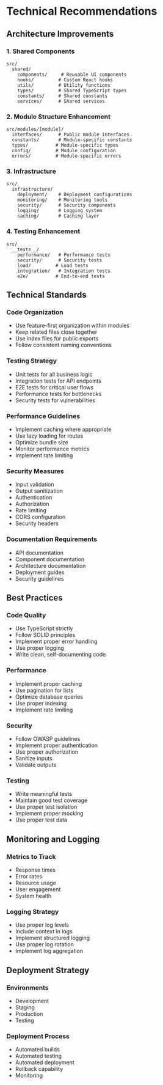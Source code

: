 # Technical Recommendations

## Architecture Improvements

### 1. Shared Components
```
src/
  shared/
    components/     # Reusable UI components
    hooks/         # Custom React hooks
    utils/         # Utility functions
    types/         # Shared TypeScript types
    constants/     # Shared constants
    services/      # Shared services
```

### 2. Module Structure Enhancement
```
src/modules/[module]/
  interfaces/      # Public module interfaces
  constants/       # Module-specific constants
  types/          # Module-specific types
  config/         # Module configuration
  errors/         # Module-specific errors
```

### 3. Infrastructure
```
src/
  infrastructure/
    deployment/    # Deployment configurations
    monitoring/    # Monitoring tools
    security/      # Security components
    logging/       # Logging system
    caching/       # Caching layer
```

### 4. Testing Enhancement
```
src/
  __tests__/
    performance/   # Performance tests
    security/      # Security tests
    load/         # Load tests
    integration/   # Integration tests
    e2e/          # End-to-end tests
```

## Technical Standards

### Code Organization
- Use feature-first organization within modules
- Keep related files close together
- Use index files for public exports
- Follow consistent naming conventions

### Testing Strategy
- Unit tests for all business logic
- Integration tests for API endpoints
- E2E tests for critical user flows
- Performance tests for bottlenecks
- Security tests for vulnerabilities

### Performance Guidelines
- Implement caching where appropriate
- Use lazy loading for routes
- Optimize bundle size
- Monitor performance metrics
- Implement rate limiting

### Security Measures
- Input validation
- Output sanitization
- Authentication
- Authorization
- Rate limiting
- CORS configuration
- Security headers

### Documentation Requirements
- API documentation
- Component documentation
- Architecture documentation
- Deployment guides
- Security guidelines

## Best Practices

### Code Quality
- Use TypeScript strictly
- Follow SOLID principles
- Implement proper error handling
- Use proper logging
- Write clean, self-documenting code

### Performance
- Implement proper caching
- Use pagination for lists
- Optimize database queries
- Use proper indexing
- Implement rate limiting

### Security
- Follow OWASP guidelines
- Implement proper authentication
- Use proper authorization
- Sanitize inputs
- Validate outputs

### Testing
- Write meaningful tests
- Maintain good test coverage
- Use proper test isolation
- Implement proper mocking
- Use proper test data

## Monitoring and Logging

### Metrics to Track
- Response times
- Error rates
- Resource usage
- User engagement
- System health

### Logging Strategy
- Use proper log levels
- Include context in logs
- Implement structured logging
- Use proper log rotation
- Implement log aggregation

## Deployment Strategy

### Environments
- Development
- Staging
- Production
- Testing

### Deployment Process
- Automated builds
- Automated testing
- Automated deployment
- Rollback capability
- Monitoring 